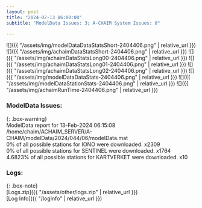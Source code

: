 ```yaml
---
layout: post
title: "2024-02-13 06:00:00"
subtitle: "ModelData Issues: 3; A-CHAIM System Issues: 0"

---
```


![]({{ "/assets/img/modelDataDataStatsShort-2404406.png" | relative_url }})
![]({{ "/assets/img/achaimDataStatsShort-2404406.png" | relative_url }})
![]({{ "/assets/img/achaimDataStatsLong00-2404406.png" | relative_url }})
![]({{ "/assets/img/achaimDataStatsLong01-2404406.png" | relative_url }})
![]({{ "/assets/img/achaimDataStatsLong02-2404406.png" | relative_url }})
![]({{ "/assets/img/modelDataDataStats-2404406.png" | relative_url }})
![]({{ "/assets/img/modelDataStationStats-2404406.png" | relative_url }})
![]({{ "/assets/img/achaimRunTime-2404406.png" | relative_url }})


### ModelData Issues:  
  
{: .box-warning}  
 ModelData report for 13-Feb-2024 06:15:08   
 /home/chaim/ACHAIM_SERVER/A-CHAIM/modelData/2024/044/06/modelData.mat   
 0% of all possible stations for IONO were downloaded. x2309   
 0% of all possible stations for SENTINEL were downloaded. x1764   
 4.6823% of all possible stations for KARTVERKET were downloaded. x10   
  


### Logs:  
  
{: .box-note}  
[Logs.zip]({{ "/assets/other/logs.zip" | relative_url }})  
[Log Info]({{ "/logInfo" | relative_url }})  
